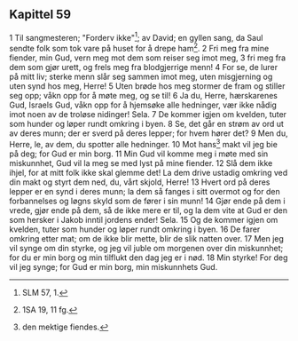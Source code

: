 ## Kapittel 59

1 Til sangmesteren; "Forderv ikke"[^1]; av David; en gyllen sang, da Saul sendte folk som tok vare på huset for å drepe ham[^2].
2 Fri meg fra mine fiender, min Gud, vern meg mot dem som reiser seg imot meg,
3 fri meg fra dem som gjør urett, og frels meg fra blodgjerrige menn!
4 For se, de lurer på mitt liv; sterke menn slår seg sammen imot meg, uten misgjerning og uten synd hos meg, Herre!
5 Uten brøde hos meg stormer de fram og stiller seg opp; våkn opp for å møte meg, og se til!
6 Ja du, Herre, hærskarenes Gud, Israels Gud, våkn opp for å hjemsøke alle hedninger, vær ikke nådig imot noen av de troløse nidinger! Sela.
7 De kommer igjen om kvelden, tuter som hunder og løper rundt omkring i byen.
8 Se, det går en strøm av ord ut av deres munn; der er sverd på deres lepper; for hvem hører det?
9 Men du, Herre, le, av dem, du spotter alle hedninger.
10 Mot hans[^3] makt vil jeg bie på deg; for Gud er min borg.
11 Min Gud vil komme meg i møte med sin miskunnhet, Gud vil la meg se med lyst på mine fiender.
12 Slå dem ikke ihjel, for at mitt folk ikke skal glemme det! La dem drive ustadig omkring ved din makt og styrt dem ned, du, vårt skjold, Herre!
13 Hvert ord på deres lepper er en synd i deres munn; la dem så fanges i sitt overmot og for den forbannelses og løgns skyld som de fører i sin munn!
14 Gjør ende på dem i vrede, gjør ende på dem, så de ikke mere er til, og la dem vite at Gud er den som hersker i Jakob inntil jordens ender! Sela.
15 Og de kommer igjen om kvelden, tuter som hunder og løper rundt omkring i byen.
16 De farer omkring etter mat; om de ikke blir mette, blir de slik natten over.
17 Men jeg vil synge om din styrke, og jeg vil juble om morgenen over din miskunnhet; for du er min borg og min tilflukt den dag jeg er i nød.
18 Min styrke! For deg vil jeg synge; for Gud er min borg, min miskunnhets Gud.

[^1]:  SLM 57, 1.
[^2]:  1SA 19, 11 fg.
[^3]:  den mektige fiendes.
